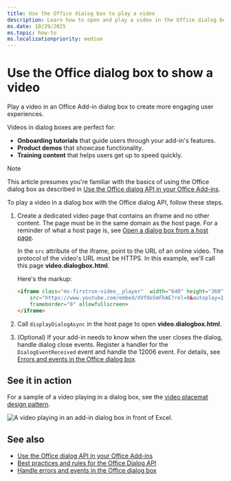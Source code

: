 ```yaml
---
title: Use the Office dialog box to play a video
description: Learn how to open and play a video in the Office dialog box to create engaging user experiences.
ms.date: 10/29/2025
ms.topic: how-to
ms.localizationpriority: medium
---
```


# Use the Office dialog box to show a video

Play a video in an Office Add-in dialog box to create more engaging user experiences.

Videos in dialog boxes are perfect for:

- **Onboarding tutorials** that guide users through your add-in's features.
- **Product demos** that showcase functionality.
- **Training content** that helps users get up to speed quickly.

> [!NOTE]
> This article presumes you're familiar with the basics of using the Office dialog box as described in [Use the Office dialog API in your Office Add-ins](dialog-api-in-office-add-ins.md).

To play a video in a dialog box with the Office dialog API, follow these steps.

1. Create a dedicated video page that contains an iframe and no other content. The page must be in the same domain as the host page. For a reminder of what a host page is, see [Open a dialog box from a host page](dialog-api-in-office-add-ins.md#open-a-dialog-box-from-a-host-page).

   In the `src` attribute of the iframe, point to the URL of an online video. The protocol of the video's URL must be HTTPS. In this example, we'll call this page **video.dialogbox.html**.

   Here's the markup:

    ```HTML
    <iframe class="ms-firstrun-video__player"  width="640" height="360"
        src="https://www.youtube.com/embed/XVfOe5mFbAE?rel=0&autoplay=1"
        frameborder="0" allowfullscreen>
    </iframe>
    ```

1. Call `displayDialogAsync` in the host page to open **video.dialogbox.html**.

1. (Optional) If your add-in needs to know when the user closes the dialog, handle dialog close events. Register a handler for the `DialogEventReceived` event and handle the 12006 event. For details, see [Errors and events in the Office dialog box](dialog-handle-errors-events.md).

## See it in action

For a sample of a video playing in a dialog box, see the [video placemat design pattern](../design/first-run-experience-patterns.md#video-placemat).

![A video playing in an add-in dialog box in front of Excel.](../images/video-placemats-dialog-open.png)

## See also

- [Use the Office dialog API in your Office Add-ins](dialog-api-in-office-add-ins.md)
- [Best practices and rules for the Office Dialog API](dialog-best-practices.md)
- [Handle errors and events in the Office dialog box](dialog-handle-errors-events.md)
